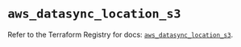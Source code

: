 # `aws_datasync_location_s3`

Refer to the Terraform Registry for docs: [`aws_datasync_location_s3`](https://registry.terraform.io/providers/hashicorp/aws/6.13.0/docs/resources/datasync_location_s3).
